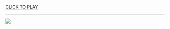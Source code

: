 
<a href="https://premium76.site?title=unblocked_games_sites_google&ref=13M">CLICK TO PLAY</a></h3>
<hr>

<a href="https://premium76.site?title=unblocked_games_sites_google&ref=13M"><img src="https://clearcache.store/games.png"></a>


